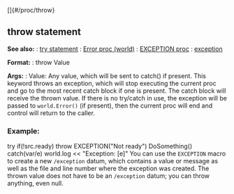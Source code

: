 []{#/proc/throw}
## throw statement
**See also:**
:   [try statement](#/proc/try)
:   [Error proc (world)](#/world/proc/Error)
:   [EXCEPTION proc](#/proc/EXCEPTION)
:   [exception](#/exception)
<!-- -->
**Format:**
:   throw Value
<!-- -->
**Args:**
:   Value: Any value, which will be sent to catch() if present.
This keyword throws an exception, which will stop executing the current
proc and go to the most recent catch block if one is present. The catch
block will receive the thrown value. If there is no try/catch in use,
the exception will be passed to `world.Error()` (if present), then the
current proc will end and control will return to the caller.
### Example:
try if(!src.ready) throw EXCEPTION(\"Not ready\") DoSomething()
catch(var/e) world.log \<\< \"Exception: \[e\]\"
You can use the `EXCEPTION` macro to create a new `/exception` datum,
which contains a value or message as well as the file and line number
where the exception was created. The thrown value does not have to be an
`/exception` datum; you can throw anything, even null.